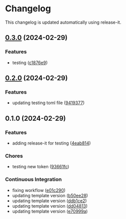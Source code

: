 # Changelog

This changelog is updated automatically using release-it.


## [0.3.0](https://github.com/juancarlosjr97/release-playground/compare/0.2.0...0.3.0) (2024-02-29)


### Features

* testing ([c1876e9](https://github.com/juancarlosjr97/release-playground/commit/c1876e944cf0dda3239fd2dcc3a462d8a1812c12))

## [0.2.0](https://github.com/juancarlosjr97/release-playground/compare/0.1.0...0.2.0) (2024-02-29)


### Features

* updating testing toml file ([9419377](https://github.com/juancarlosjr97/release-playground/commit/9419377881e96db57a2a9a834ae1f65a66e52e89))

## 0.1.0 (2024-02-29)


### Features

* adding release-it for testing ([4eab814](https://github.com/juancarlosjr97/release-playground/commit/4eab814c4c3580f3e0d6766ba3d43ac30a554e1f))


### Chores

* testing new token ([93661fc](https://github.com/juancarlosjr97/release-playground/commit/93661fc97edabb7370324bba1af53742a66472b0))


### Continuous Integration

* fixing workflow ([e01c290](https://github.com/juancarlosjr97/release-playground/commit/e01c29004f895e8944939fff8d2fabd4413d05d6))
* updating template version ([b50ee28](https://github.com/juancarlosjr97/release-playground/commit/b50ee285b45ef74df7cd8812e00634685457f99b))
* updating template version ([ddb1ce2](https://github.com/juancarlosjr97/release-playground/commit/ddb1ce263d91eeaae71c645b34c5dba2698a2d75))
* updating template version ([dd04813](https://github.com/juancarlosjr97/release-playground/commit/dd048133c7b9a66ce38ed8f310c7b29db02339d3))
* updating template version ([e70999a](https://github.com/juancarlosjr97/release-playground/commit/e70999a39f769c7fb2d2d20dc65b262c671e6cd7))
